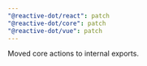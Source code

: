 ```yaml
---
"@reactive-dot/react": patch
"@reactive-dot/core": patch
"@reactive-dot/vue": patch
---
```


Moved core actions to internal exports.
